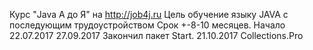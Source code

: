 Курс "Java A до Я" на http://job4j.ru
Цель обучение языку JAVA с последующим трудоустройством
Срок +-8-10 месяцев.
Начало 22.07.2017
27.09.2017 Закончил пакет Start.
21.10.2017 Collections.Pro
